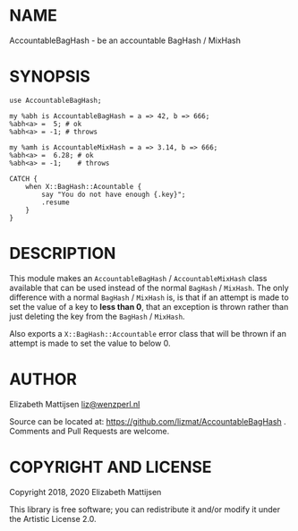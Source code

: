 NAME
====

AccountableBagHash - be an accountable BagHash / MixHash

SYNOPSIS
========

    use AccountableBagHash;

    my %abh is AccountableBagHash = a => 42, b => 666;
    %abh<a> =  5; # ok
    %abh<a> = -1; # throws

    my %amh is AccountableMixHash = a => 3.14, b => 666;
    %abh<a> =  6.28; # ok
    %abh<a> = -1;    # throws
      
    CATCH {
        when X::BagHash::Acountable {
            say "You do not have enough {.key}";
            .resume
        }
    }

DESCRIPTION
===========

This module makes an `AccountableBagHash` / `AccountableMixHash` class available that can be used instead of the normal `BagHash` / `MixHash`. The only difference with a normal `BagHash` / `MixHash` is, is that if an attempt is made to set the value of a key to **less than 0**, that an exception is thrown rather than just deleting the key from the `BagHash` / `MixHash`.

Also exports a `X::BagHash::Accountable` error class that will be thrown if an attempt is made to set the value to below 0.

AUTHOR
======

Elizabeth Mattijsen <liz@wenzperl.nl>

Source can be located at: https://github.com/lizmat/AccountableBagHash . Comments and Pull Requests are welcome.

COPYRIGHT AND LICENSE
=====================

Copyright 2018, 2020 Elizabeth Mattijsen

This library is free software; you can redistribute it and/or modify it under the Artistic License 2.0.

